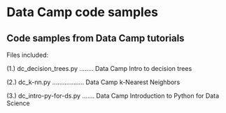 # Data Camp code samples
## Code samples from Data Camp tutorials

Files included:

(1.) dc_decision_trees.py ........ Data Camp Intro to decision trees

(2.) dc_k-nn.py .................. Data Camp k-Nearest Neighbors

(3.) dc_intro-py-for-ds.py ....... Data Camp Introduction to Python for Data Science
